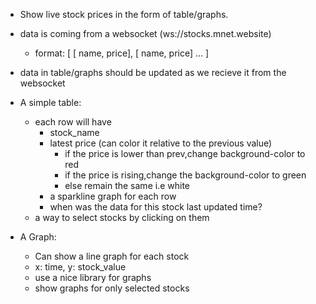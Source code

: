 - Show live stock prices in the form of table/graphs.
- data is coming from a websocket (ws://stocks.mnet.website)
  - format: [ [ name, price], [ name, price] … ]

- data in table/graphs should be updated as we recieve it from the websocket

- A simple table:
  - each row will have
    - stock_name
    - latest price (can color it relative to the previous value)
        - if the price is lower than prev,change background-color to red
        - if the price is rising,change the background-color to green
        - else remain the same i.e white
    - a sparkline graph for each row
    - when was the data for this stock last updated time?
  - a way to select stocks by clicking on them

- A Graph:
  - Can show a line graph for each stock
  - x: time, y: stock_value
  - use a nice library for graphs
  - show graphs for only selected stocks
